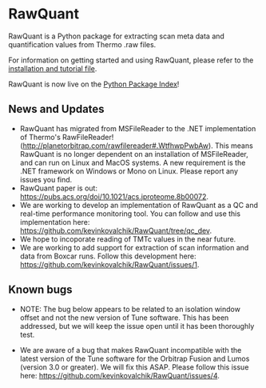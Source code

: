 # RawQuant

RawQuant is a Python package for extracting scan meta data and quantification values from Thermo .raw files.

For information on getting started and using RawQuant, please refer to the [installation and tutorial file](https://github.com/kevinkovalchik/RawQuant/blob/master/docs/RawQuant_Instructions_ver-Mar2018.md).

RawQuant is now live on the [Python Package Index](https://pypi.python.org/pypi/RawQuant)!

## News and Updates

 * RawQuant has migrated from MSFileReader to the .NET implementation of Thermo's RawFileReader! (http://planetorbitrap.com/rawfilereader#.WtfhwpPwbAw).
 This means RawQuant is no longer dependent on an installation of MSFileReader, and can run on Linux and MacOS systems. A new requirement is the .NET framework on Windows or Mono on Linux. Please report any issues you find.
 * RawQuant paper is out: https://pubs.acs.org/doi/10.1021/acs.jproteome.8b00072.
 * We are working to develop an implementation of RawQuant as a QC and real-time performance monitoring tool. You can follow and use this implementation here: https://github.com/kevinkovalchik/RawQuant/tree/qc_dev. 
 * We hope to incoporate reading of TMTc values in the near future.
 * We are working to add support for extraction of scan information and data from Boxcar runs. Follow this development here: https://github.com/kevinkovalchik/RawQuant/issues/1.
 
 ## Known bugs
 
 * NOTE: The bug below appears to be related to an isolation window offset and not the new version of Tune software. This has been addressed, but we will keep the issue open until it has been thoroughly test.
 
 * We are aware of a bug that makes RawQuant incompatible with the latest version of the Tune software for the Orbitrap Fusion and Lumos (version 3.0 or greater). We will fix this ASAP. Please follow this issue here: https://github.com/kevinkovalchik/RawQuant/issues/4.
